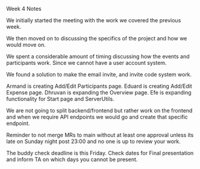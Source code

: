 Week 4 Notes

We initially started the meeting with the work we covered the previous week.

We then moved on to discussing the specifics of the project and how we would move on.

We spent a considerable amount of timing discussing how the events and participants work. Since we cannot have a user account system. 

We found a solution to make the email invite, and invite code system work.

Armand is creating Add/Edit Participants page.
Eduard is creating Add/Edit Expense page.
Dhruvan is expanding the Overview page.
Efe is expanding functionality for Start page and ServerUtils.

We are not going to split backend/frontend but rather work on the frontend and when we require API endpoints we would go and create that specific endpoint.

Reminder to not merge MRs to main without at least one approval unless its late on Sunday night post 23:00 and no one is up to review your work. 

The buddy check deadline is this Friday.
Check dates for Final presentation and inform TA on which days you cannot be present.



